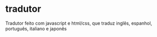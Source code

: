 # tradutor
Tradutor feito com javascript e html/css, que traduz inglês, espanhol, português, italiano e japonês
